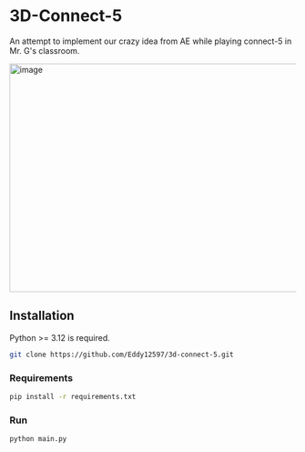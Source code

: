 # 3D-Connect-5

An attempt to implement our crazy idea from AE while playing connect-5 in Mr. G's classroom.

<img width="609" height="401" alt="image" src="https://github.com/user-attachments/assets/d8885f55-bbc0-4a67-8509-0163532e1e49" />

## Installation

Python >= 3.12 is required.

```bash
git clone https://github.com/Eddy12597/3d-connect-5.git
```

### Requirements

```bash
pip install -r requirements.txt
```

### Run

```bash
python main.py
```